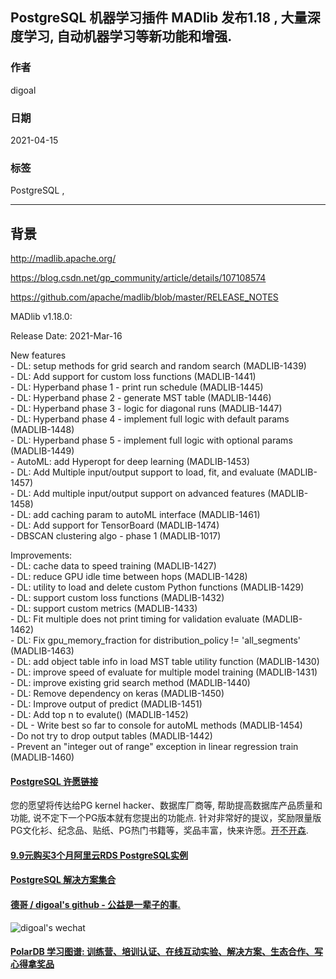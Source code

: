 ## PostgreSQL 机器学习插件 MADlib 发布1.18 , 大量深度学习, 自动机器学习等新功能和增强.       
                      
### 作者                      
digoal                      
                      
### 日期                      
2021-04-15                       
                      
### 标签                      
PostgreSQL ,      
                      
----                      
                      
## 背景         
http://madlib.apache.org/  
  
https://blog.csdn.net/gp_community/article/details/107108574   
  
https://github.com/apache/madlib/blob/master/RELEASE_NOTES               
  
MADlib v1.18.0:  
  
Release Date: 2021-Mar-16  
  
New features  
    - DL: setup methods for grid search and random search (MADLIB-1439)    
    - DL: Add support for custom loss functions (MADLIB-1441)   
    - DL: Hyperband phase 1 - print run schedule (MADLIB-1445)      
    - DL: Hyperband phase 2 - generate MST table (MADLIB-1446)      
    - DL: Hyperband phase 3 - logic for diagonal runs (MADLIB-1447)     
    - DL: Hyperband phase 4 - implement full logic with default params (MADLIB-1448)    
    - DL: Hyperband phase 5 - implement full logic with optional params (MADLIB-1449)   
    - AutoML: add Hyperopt for deep learning (MADLIB-1453)      
    - DL: Add Multiple input/output support to load, fit, and evaluate (MADLIB-1457)    
    - DL: Add multiple input/output support on advanced features (MADLIB-1458)      
    - DL: add caching param to autoML interface (MADLIB-1461)   
    - DL: Add support for TensorBoard (MADLIB-1474)  
    - DBSCAN clustering algo - phase 1 (MADLIB-1017)    
  
Improvements:  
    - DL: cache data to speed training (MADLIB-1427)   
    - DL: reduce GPU idle time between hops (MADLIB-1428)      
    - DL: utility to load and delete custom Python functions (MADLIB-1429)     
    - DL: support custom loss functions (MADLIB-1432)      
    - DL: support custom metrics (MADLIB-1433)     
    - DL: Fit multiple does not print timing for validation evaluate (MADLIB-1462)     
    - DL: Fix gpu_memory_fraction for distribution_policy != 'all_segments' (MADLIB-1463)   
    - DL: add object table info in load MST table utility function (MADLIB-1430)   
    - DL: improve speed of evaluate for multiple model training (MADLIB-1431)      
    - DL: improve existing grid search method (MADLIB-1440)      
    - DL: Remove dependency on keras (MADLIB-1450)      
    - DL: Improve output of predict (MADLIB-1451)   
    - DL: Add top n to evalute() (MADLIB-1452)      
    - DL - Write best so far to console for autoML methods (MADLIB-1454)    
    - Do not try to drop output tables (MADLIB-1442)  
    - Prevent an "integer out of range" exception in linear regression train (MADLIB-1460)  
  
  
  
#### [PostgreSQL 许愿链接](https://github.com/digoal/blog/issues/76 "269ac3d1c492e938c0191101c7238216")
您的愿望将传达给PG kernel hacker、数据库厂商等, 帮助提高数据库产品质量和功能, 说不定下一个PG版本就有您提出的功能点. 针对非常好的提议，奖励限量版PG文化衫、纪念品、贴纸、PG热门书籍等，奖品丰富，快来许愿。[开不开森](https://github.com/digoal/blog/issues/76 "269ac3d1c492e938c0191101c7238216").  
  
  
#### [9.9元购买3个月阿里云RDS PostgreSQL实例](https://www.aliyun.com/database/postgresqlactivity "57258f76c37864c6e6d23383d05714ea")
  
  
#### [PostgreSQL 解决方案集合](https://yq.aliyun.com/topic/118 "40cff096e9ed7122c512b35d8561d9c8")
  
  
#### [德哥 / digoal's github - 公益是一辈子的事.](https://github.com/digoal/blog/blob/master/README.md "22709685feb7cab07d30f30387f0a9ae")
  
  
![digoal's wechat](../pic/digoal_weixin.jpg "f7ad92eeba24523fd47a6e1a0e691b59")
  
  
#### [PolarDB 学习图谱: 训练营、培训认证、在线互动实验、解决方案、生态合作、写心得拿奖品](https://www.aliyun.com/database/openpolardb/activity "8642f60e04ed0c814bf9cb9677976bd4")
  
